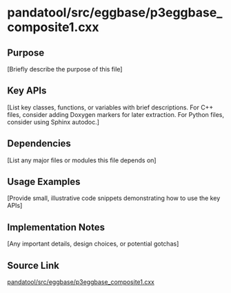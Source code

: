 # pandatool/src/eggbase/p3eggbase_composite1.cxx

## Purpose
[Briefly describe the purpose of this file]

## Key APIs
[List key classes, functions, or variables with brief descriptions.
For C++ files, consider adding Doxygen markers for later extraction.
For Python files, consider using Sphinx autodoc.]

## Dependencies
[List any major files or modules this file depends on]

## Usage Examples
[Provide small, illustrative code snippets demonstrating how to use the key APIs]

## Implementation Notes
[Any important details, design choices, or potential gotchas]

## Source Link
[pandatool/src/eggbase/p3eggbase_composite1.cxx](link_to_source_repository/pandatool/src/eggbase/p3eggbase_composite1.cxx)

